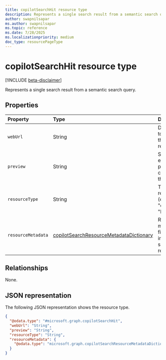 ```yaml
---
title: copilotSearchHit resource type
description: Represents a single search result from a semantic search query.
author: swapnilsapar
ms.author: swapnilsapar
ms.topic: reference
ms.date: 7/28/2025
ms.localizationpriority: medium
doc_type: resourcePageType
---
```


# copilotSearchHit resource type

[!INCLUDE [beta-disclaimer](../includes/beta-disclaimer.md)]

Represents a single search result from a semantic search query.

## Properties

| Property            | Type                                                                      | Description                                                             |
|:--------------------|:--------------------------------------------------------------------------|:------------------------------------------------------------------------|
| `webUrl`            | String                                                                    | Direct URL to access the search result.                                |
| `preview`           | String                                                                    | Short text excerpt providing context for the result.                   |
| `resourceType`      | String                                                                    | Type of the resource (e.g., "driveItem", "listItem").                  |
| `resourceMetadata`  | [copilotSearchResourceMetadataDictionary](copilot-search-resource-metadata-dictionary.md) | Requested metadata fields (only included if specified in request).     |

## Relationships

None.

## JSON representation

The following JSON representation shows the resource type.

```json
{
  "@odata.type": "#microsoft.graph.copilotSearchHit",
  "webUrl": "String",
  "preview": "String",
  "resourceType": "String",
  "resourceMetadata": {
    "@odata.type": "microsoft.graph.copilotSearchResourceMetadataDictionary"
  }
}
```
